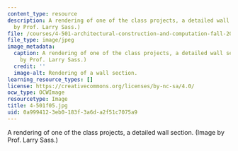 ```yaml
---
content_type: resource
description: A rendering of one of the class projects, a detailed wall section. (Image
  by Prof. Larry Sass.)
file: /courses/4-501-architectural-construction-and-computation-fall-2005/0a9994123eb0183f3a6da2f51c7075a9_4-501f05.jpg
file_type: image/jpeg
image_metadata:
  caption: A rendering of one of the class projects, a detailed wall section. (Image
    by Prof. Larry Sass.)
  credit: ''
  image-alt: Rendering of a wall section.
learning_resource_types: []
license: https://creativecommons.org/licenses/by-nc-sa/4.0/
ocw_type: OCWImage
resourcetype: Image
title: 4-501f05.jpg
uid: 0a999412-3eb0-183f-3a6d-a2f51c7075a9
---
```

A rendering of one of the class projects, a detailed wall section. (Image by Prof. Larry Sass.)